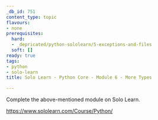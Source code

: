 ```yaml
---
_db_id: 751
content_type: topic
flavours:
- none
prerequisites:
  hard:
  - _depricated/python-sololearn/5-exceptions-and-files
  soft: []
ready: true
tags:
- python
- solo-learn
title: Solo Learn - Python Core - Module 6 - More Types

---
```


Complete the above-mentioned module on Solo Learn.

https://www.sololearn.com/Course/Python/